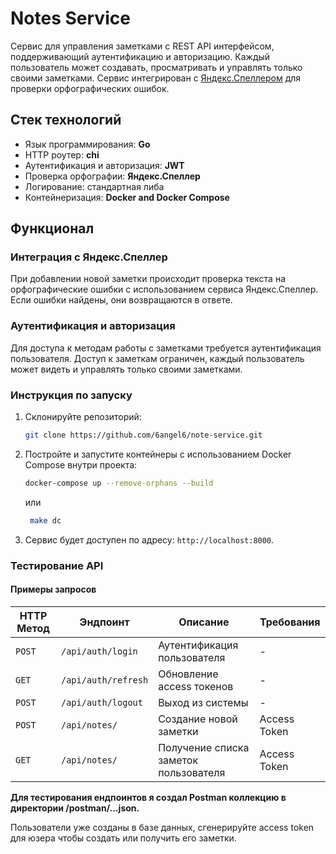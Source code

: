 # Notes Service



Сервис для управления заметками с REST API интерфейсом, поддерживающий аутентификацию и авторизацию. Каждый пользователь может создавать, просматривать и управлять только своими заметками. Сервис интегрирован с [Яндекс.Спеллером](https://yandex.ru/dev/speller/) для проверки орфографических ошибок.

## Стек технологий

- Язык программирования: **Go**
- HTTP роутер: **chi**
- Аутентификация и авторизация: **JWT**
- Проверка орфографии: **Яндекс.Спеллер**
- Логирование: стандартная либа
- Контейнеризация: **Docker and Docker Compose**

## Функционал

### Интеграция с Яндекс.Спеллер

При добавлении новой заметки происходит проверка текста на орфографические ошибки с использованием сервиса Яндекс.Спеллер. Если ошибки найдены, они возвращаются в ответе.

### Аутентификация и авторизация

Для доступа к методам работы с заметками требуется аутентификация пользователя. Доступ к заметкам ограничен, каждый пользователь может видеть и управлять только своими заметками.


### Инструкция по запуску

1. Склонируйте репозиторий:
    ```sh
   git clone https://github.com/6angel6/note-service.git
    ```

2. Постройте и запустите контейнеры с использованием Docker Compose внутри проекта:
    ```sh
    docker-compose up --remove-orphans --build
    ```
    или

    ```sh
     make dc
    ```
3. Сервис будет доступен по адресу: `http://localhost:8000`.

### Тестирование API

#### Примеры запросов

| HTTP Метод | Эндпоинт        | Описание                             | Требования   |
|------------|-----------------|--------------------------------------|--------------|
| `POST`     | `/api/auth/login`  | Аутентификация пользователя          | -            |
| `GET`      | `/api/auth/refresh` | Обновление access токенов     | -            |
| `POST`     | `/api/auth/logout`  | Выход из системы                     | -            |
| `POST`     | `/api/notes/`       | Создание новой заметки               | Access Token |
| `GET`      | `/api/notes/`       | Получение списка заметок пользователя | Access Token |

**Для тестирования ендпоинтов я создал Postman коллекцию в директории /postman/...json.**

Пользователи уже созданы в базе данных, cгенерируйте access token для юзера чтобы создать или получить его заметки.


